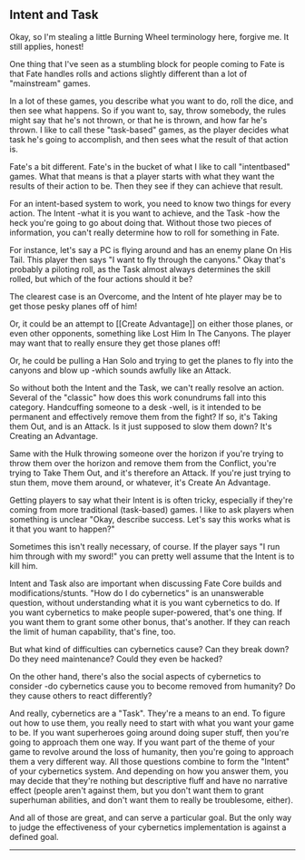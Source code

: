 ## Intent and Task

Okay, so I'm stealing a little Burning Wheel terminology here, forgive me. It still applies, honest!

One thing that I've seen as a stumbling block for people coming to Fate is that Fate handles rolls and actions slightly different than a lot of "mainstream" games.

In a lot of these games, you describe what you want to do, roll the dice, and then see what happens. So if you want to, say, throw somebody, the rules might say that he's not thrown, or that he is thrown, and how far he's thrown. I like to call these "task-based" games, as the player decides what task he's going to accomplish, and then sees what the result of that action is.

Fate's a bit different. Fate's in the bucket of what I like to call "intentbased" games. What that means is that a player starts with what they want the results of their action to be. Then they see if they can achieve that result.

For an intent-based system to work, you need to know two things for every action. The Intent -what it is you want to achieve, and the Task -how the heck you're going to go about doing that. Without those two pieces of information, you can't really determine how to roll for something in Fate.

For instance, let's say a PC is flying around and has an enemy plane On His Tail. This player then says "I want to fly through the canyons." Okay that's probably a piloting roll, as the Task almost always determines the skill rolled, but which of the four actions should it be?

The clearest case is an Overcome, and the Intent of hte player may be to get those pesky planes off of him!

Or, it could be an attempt to [[Create Advantage]] on either those planes, or even other opponents, something like Lost Him In The Canyons. The player may want that to really ensure they get those planes off!

Or, he could be pulling a Han Solo and trying to get the planes to fly into the canyons and blow up -which sounds awfully like an Attack.

So without both the Intent and the Task, we can't really resolve an action. Several of the "classic" how does this work conundrums fall into this category. Handcuffing someone to a desk -well, is it intended to be permanent and effectively remove them from the fight? If so, it's Taking them Out, and is an Attack. Is it just supposed to slow them down? It's Creating an Advantage.

Same with the Hulk throwing someone over the horizon if you're trying to throw them over the horizon and remove them from the Conflict, you're trying to Take Them Out, and it's therefore an Attack. If you're just trying to stun them, move them around, or whatever, it's Create An Advantage.

Getting players to say what their Intent is is often tricky, especially if they're coming from more traditional (task-based) games. I like to ask players when something is unclear "Okay, describe success. Let's say this works what is it that you want to happen?"

Sometimes this isn't really necessary, of course. If the player says "I run him through with my sword!" you can pretty well assume that the Intent is to kill him.

Intent and Task also are important when discussing Fate Core builds and modifications/stunts. "How do I do cybernetics" is an unanswerable question, without understanding what it is you want cybernetics to do. If you want cybernetics to make people super-powered, that's one thing. If you want them to grant some other bonus, that's another. If they can reach the limit of human capability, that's fine, too.

But what kind of difficulties can cybernetics cause? Can they break down? Do they need maintenance? Could they even be hacked?

On the other hand, there's also the social aspects of cybernetics to consider -do cybernetics cause you to become removed from humanity? Do they cause others to react differently?

And really, cybernetics are a "Task". They're a means to an end. To figure out how to use them, you really need to start with what you want your game to be. If you want superheroes going around doing super stuff, then you're going to approach them one way. If you want part of the theme of your game to revolve around the loss of humanity, then you're going to approach them a very different way. All those questions combine to form the "Intent" of your cybernetics system. And depending on how you answer them, you may decide that they're nothing but descriptive fluff and have no narrative effect (people aren't against them, but you don't want them to grant superhuman abilities, and don't want them to really be troublesome, either).

And all of those are great, and can serve a particular goal. But the only way to judge the effectiveness of your cybernetics implementation is against a defined goal.

---